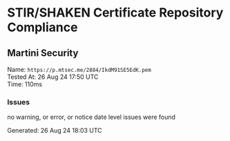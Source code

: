 # STIR/SHAKEN Certificate Repository Compliance

## Martini Security

Name: `https://p.mtsec.me/2884/IkdM91SE5EdK.pem`\
Tested At: 26 Aug 24 17:50 UTC\
Time: 110ms

### Issues

no warning, or error, or notice date level issues were found

Generated: 26 Aug 24 18:03 UTC